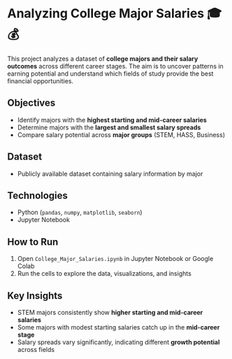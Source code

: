 # Analyzing College Major Salaries 🎓💰

<!-- Add a relevant screenshot or visualization here -->

This project analyzes a dataset of **college majors and their salary outcomes** across different career stages. The aim is to uncover patterns in earning potential and understand which fields of study provide the best financial opportunities.

## Objectives
- Identify majors with the **highest starting and mid-career salaries**  
- Determine majors with the **largest and smallest salary spreads**  
- Compare salary potential across **major groups** (STEM, HASS, Business)  

## Dataset
- Publicly available dataset containing salary information by major  

## Technologies
- Python (`pandas`, `numpy`, `matplotlib`, `seaborn`)  
- Jupyter Notebook  

## How to Run
1. Open `College_Major_Salaries.ipynb` in Jupyter Notebook or Google Colab  
2. Run the cells to explore the data, visualizations, and insights  

## Key Insights
- STEM majors consistently show **higher starting and mid-career salaries**  
- Some majors with modest starting salaries catch up in the **mid-career stage**  
- Salary spreads vary significantly, indicating different **growth potential** across fields  
